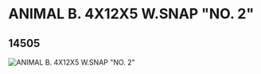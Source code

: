 # ANIMAL B. 4X12X5 W.SNAP "NO. 2"
## 14505
![ANIMAL B. 4X12X5 W.SNAP "NO. 2"](https://lc-www-live-s.legocdn.com/media/bricks/5/2/6040027.jpg)